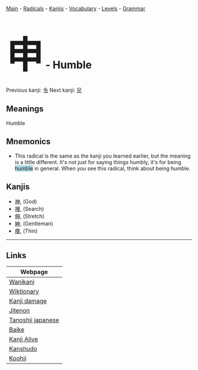 <style> bigfont {font-size: 100px}</style>
[Main](../README.md) -
[Radicals](../radicals.md) -
[Kanjis](../kanjis.md) -
[Vocabulary](../vocabulary.md) -
[Levels](../levels.md) -
[Grammar](../grammar.md)
# <bigfont> 申</bigfont> - Humble 

Previous kanji: [令](令.md) Next kanji: [兄](兄.md) 

## Meanings
 Humble
## Mnemonics
 * This radical is the same as the kanji you learned earlier, but the meaning is a little different. It's not just for saying things humbly, it's for being <span style="background-color:#ADD8E6"> humble</span> in general. When you see this radical, think about being humble.


## Kanjis
 * [神](../kanjis/神.md), (God)
* [捜](../kanjis/捜.md), (Search)
* [伸](../kanjis/伸.md), (Stretch)
* [紳](../kanjis/紳.md), (Gentleman)
* [痩](../kanjis/痩.md), (Thin)



---

## Links 

| Webpage |
| --- |
| [Wanikani          ](https://www.wanikani.com/kanji/申) |
| [Wiktionary        ](https://en.wiktionary.org/wiki/申) |
| [Kanji damage      ](http://www.kanjidamage.com/kanji/search?utf8=✓&q=申) |
| [Jitenon           ](https://jitenon.com/kanji/申) |
| [Tanoshii japanese ](https://www.tanoshiijapanese.com/dictionary/kanji.cfm?k=申) |
| [Baike             ](https://baike.baidu.com/item/申) |
| [Kanji Alive       ](https://app.kanjialive.com/申) |
| [Kanshudo          ](https://www.kanshudo.com/searchmn?q=申) |
| [Koohii            ](https://kanji.koohii.com/study/kanji/申) |
